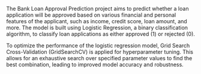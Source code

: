 The Bank Loan Approval Prediction project aims to predict whether a loan application will be approved based on various financial and personal features of the applicant, such as income, credit score, loan amount, and more. The model is built using Logistic Regression, a binary classification algorithm, to classify loan applications as either approved (1) or rejected (0).

To optimize the performance of the logistic regression model, Grid Search Cross-Validation (GridSearchCV) is applied for hyperparameter tuning. This allows for an exhaustive search over specified parameter values to find the best combination, leading to improved model accuracy and robustness.
